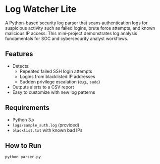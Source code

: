 # Log Watcher Lite

A Python-based security log parser that scans authentication logs for suspicious activity such as failed logins, brute force attempts, and known malicious IP access. This mini-project demonstrates log analysis fundamentals for SOC and cybersecurity analyst workflows.

##  Features
- Detects:
  - Repeated failed SSH login attempts
  - Logins from blacklisted IP addresses
  - Sudden privilege escalation (e.g., `sudo`)
- Outputs alerts to a CSV report
- Easy to customize with new log patterns

##  Requirements
- Python 3.x
- `logs/sample_auth.log` (provided)
- `blacklist.txt` with known bad IPs

##  How to Run
```bash
python parser.py
